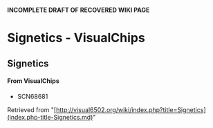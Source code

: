 **INCOMPLETE DRAFT OF RECOVERED WIKI PAGE**

# Signetics - VisualChips

## Signetics

#### From VisualChips

- SCN68681

Retrieved from "[http://visual6502.org/wiki/index.php?title=Signetics](index.php-title-Signetics.md)"

